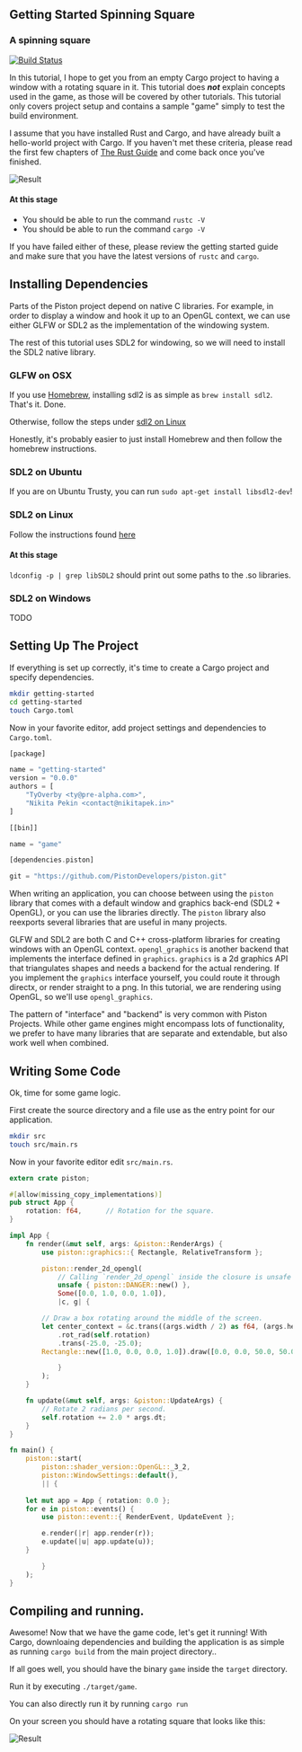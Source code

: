## Getting Started Spinning Square
### A spinning square

[![Build Status](https://travis-ci.org/PistonDevelopers/Piston-Tutorials.svg?branch=master)](https://travis-ci.org/PistonDevelopers/Piston-Tutorials)

In this tutorial, I hope to get you from an empty Cargo project to having a
window with a rotating square in it.
This tutorial does ___not___ explain concepts used in the game, as those
will be covered by other tutorials.
This tutorial only covers project setup and contains a sample "game" simply
to test the build environment.


I assume that you have installed Rust and Cargo, and have already built a
hello-world project with Cargo.
If you haven't met these criteria, please read the first few chapters of
[The Rust Guide](http://doc.rust-lang.org/guide.html) and come back once
you've finished.

![Result](./out.gif)

#### At this stage

* You should be able to run the command `rustc -V`
* You should be able to run the command `cargo -V`

If you have failed either of these, please review the getting started
guide and make sure that you have the latest versions of `rustc` and `cargo`.

## Installing Dependencies

Parts of the Piston project depend on native C libraries.  For example, in
order to display a window and hook it up to an OpenGL context, we can use
either GLFW or SDL2 as the implementation of the windowing system.

The rest of this tutorial uses SDL2 for windowing, so we will need to
install the SDL2 native library.

### GLFW on OSX

If you use [Homebrew](http://brew.sh), installing sdl2 is as simple as
`brew install sdl2`.  That's it.  Done.

Otherwise, follow the steps under [sdl2 on Linux](#sdl2-on-linux)

Honestly, it's probably easier to just install Homebrew and then follow the
homebrew instructions.

### SDL2 on Ubuntu
If you are on Ubuntu Trusty, you can run
`sudo apt-get install libsdl2-dev`!

### SDL2 on Linux
Follow the instructions found [here](http://nothingtocode.blogspot.com/2013/07/setting-up-sdl2-in-ubuntu-or-linux-mint.html)

#### At this stage
`ldconfig -p | grep libSDL2` should print out some paths to the .so libraries.

### SDL2 on Windows
TODO

## Setting Up The Project

If everything is set up correctly, it's time to create a Cargo project
and specify dependencies.


```bash
mkdir getting-started
cd getting-started
touch Cargo.toml
```

Now in your favorite editor, add project settings and dependencies to
`Cargo.toml`.

```rust
[package]

name = "getting-started"
version = "0.0.0"
authors = [
    "TyOverby <ty@pre-alpha.com>",
    "Nikita Pekin <contact@nikitapek.in>"
]

[[bin]]

name = "game"

[dependencies.piston]

git = "https://github.com/PistonDevelopers/piston.git"


```

When writing an application, you can choose between using the `piston` library
that comes with a default window and graphics back-end (SDL2 + OpenGL),
or you can use the libraries directly.
The `piston` library also reexports several libraries that are useful in many projects.

GLFW and SDL2 are both C and C++ cross-platform libraries for creating windows
with an OpenGL context.
`opengl_graphics` is another backend that implements the interface defined in
`graphics`.
`graphics` is a 2d graphics API that triangulates shapes and needs a backend for the actual rendering.
If you implement the `graphics` interface yourself, you could route it
through directx, or render straight to a png.
In this tutorial, we are rendering using OpenGL, so we'll use `opengl_graphics`.

The pattern of "interface" and "backend" is very common with Piston Projects.
While other game engines might encompass lots of functionality, we prefer to have
many libraries that are separate and extendable, but also work well when
combined.


## Writing Some Code

Ok, time for some game logic.

First create the source directory and a file use as the entry point for
our application.

```bash
mkdir src
touch src/main.rs
```

Now in your favorite editor edit `src/main.rs`.

```rust
extern crate piston;

#[allow(missing_copy_implementations)]
pub struct App {
    rotation: f64,      // Rotation for the square.
}

impl App {
    fn render(&mut self, args: &piston::RenderArgs) {
        use piston::graphics::{ Rectangle, RelativeTransform };

        piston::render_2d_opengl(
            // Calling `render_2d_opengl` inside the closure is unsafe
            unsafe { piston::DANGER::new() },
            Some([0.0, 1.0, 0.0, 1.0]),
            |c, g| {

        // Draw a box rotating around the middle of the screen.
        let center_context = &c.trans((args.width / 2) as f64, (args.height / 2) as f64)
            .rot_rad(self.rotation)
            .trans(-25.0, -25.0);
        Rectangle::new([1.0, 0.0, 0.0, 1.0]).draw([0.0, 0.0, 50.0, 50.0], center_context, g);

            }
        );
    }

    fn update(&mut self, args: &piston::UpdateArgs) {
        // Rotate 2 radians per second.
        self.rotation += 2.0 * args.dt;
    }
}

fn main() {
    piston::start(
        piston::shader_version::OpenGL::_3_2,
        piston::WindowSettings::default(),
        || {
   
    let mut app = App { rotation: 0.0 }; 
    for e in piston::events() {
        use piston::event::{ RenderEvent, UpdateEvent };

        e.render(|r| app.render(r));
        e.update(|u| app.update(u));
    }

        }
    );
}

```

## Compiling and running.

Awesome!  Now that we have the game code, let's get it running!
With Cargo, downloaing dependencies and building the application is as
simple as running `cargo build` from the main project directory..

If all goes well, you should have the binary `game` inside the `target`
directory.

Run it by executing `./target/game`.

You can also directly run it by running `cargo run`

On your screen you should have a rotating square that looks like this:

![Result](./out.gif)

